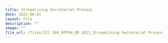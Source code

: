 ```yaml
---
title: Streamlining Secretariat Process
date: 2022-06-01
layout: file
description: ""
image: ""
file_url: /files/[C] 166_NTFGH_QM 2021_Streamlining Secretariat Process.pdf
---
```

